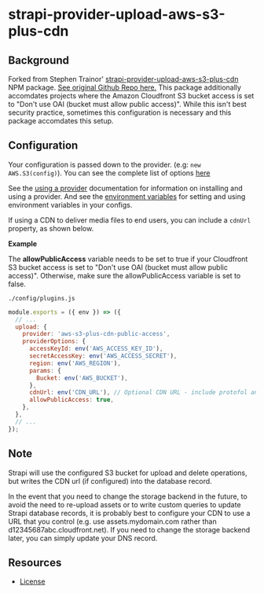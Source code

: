 # strapi-provider-upload-aws-s3-plus-cdn

## Background

Forked from Stephen Trainor' [strapi-provider-upload-aws-s3-plus-cdn](https://www.npmjs.com/package/strapi-provider-upload-aws-s3-plus-cdn) NPM package. [See original Github Repo here.](https://github.com/stephent/strapi-provider-upload-aws-s3-plus-cdn)
This package additionally accomdates projects where the Amazon Cloudfront S3 bucket access is set to "Don't use OAI (bucket must allow public access)". While this isn't best security practice, sometimes this configuration is necessary and this package accomdates this setup.

## Configuration

Your configuration is passed down to the provider. (e.g: `new AWS.S3(config)`). You can see the complete list of options [here](https://docs.aws.amazon.com/AWSJavaScriptSDK/latest/AWS/S3.html#constructor-property)

See the [using a provider](https://strapi.io/documentation/developer-docs/latest/development/plugins/upload.html#using-a-provider) documentation for information on installing and using a provider. And see the [environment variables](https://strapi.io/documentation/developer-docs/latest/setup-deployment-guides/configurations.html#environment-variables) for setting and using environment variables in your configs.

If using a CDN to deliver media files to end users, you can include a `cdnUrl` property, as shown below.

**Example**

The **allowPublicAccess** variable needs to be set to true if your Cloudfront S3 bucket access is set to "Don't use OAI (bucket must allow public access)".
Otherwise, make sure the allowPublicAccess variable is set to false.

`./config/plugins.js`

```js
module.exports = ({ env }) => ({
  // ...
  upload: {
    provider: 'aws-s3-plus-cdn-public-access',
    providerOptions: {
      accessKeyId: env('AWS_ACCESS_KEY_ID'),
      secretAccessKey: env('AWS_ACCESS_SECRET'),
      region: env('AWS_REGION'),
      params: {
        Bucket: env('AWS_BUCKET'),
      },
      cdnUrl: env('CDN_URL'), // Optional CDN URL - include protofol and trailing forward slash, e.g. 'https://assets.example.com/'
      allowPublicAccess: true,
    },
  },
  // ...
});
```

## Note

Strapi will use the configured S3 bucket for upload and delete operations, but writes the CDN url (if configured) into the database record.

In the event that you need to change the storage backend in the future, to avoid the need to re-upload assets or to write custom queries to update Strapi database records, it is probably best to configure your CDN to use a URL that you control (e.g. use assets.mydomain.com rather than d12345687abc.cloudfront.net). If you need to change the storage backend later, you can simply update your DNS record.

## Resources

- [License](LICENSE)
